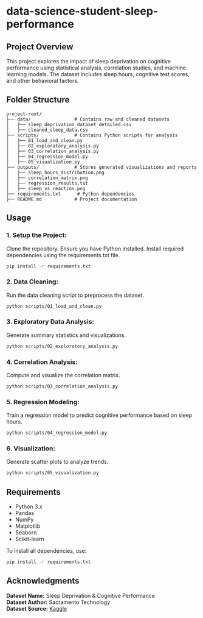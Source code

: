 # data-science-student-sleep-performance

## Project Overview
This project explores the impact of sleep deprivation on cognitive performance using statistical analysis, correlation studies, and machine learning models. The dataset includes sleep hours, cognitive test scores, and other behavioral factors.

## Folder Structure
```
project-root/
├── data/                # Contains raw and cleaned datasets
│   ├── sleep_deprivation_dataset_detailed.csv
│   ├── cleaned_sleep_data.csv
├── scripts/             # Contains Python scripts for analysis
│   ├── 01_load_and_clean.py
│   ├── 02_exploratory_analysis.py
│   ├── 03_correlation_analysis.py
│   ├── 04_regression_model.py
│   ├── 05_visualization.py
├── outputs/             # Stores generated visualizations and reports
│   ├── sleep_hours_distribution.png
│   ├── correlation_matrix.png
│   ├── regression_results.txt
│   ├── sleep_vs_reaction.png
├── requirements.txt      # Python dependencies
├── README.md            # Project documentation
```

## Usage

### 1. Setup the Project:
Clone the repository.
Ensure you have Python installed.
Install required dependencies using the requirements.txt file.
```sh
pip install -r requirements.txt
```

### 2. Data Cleaning:
Run the data cleaning script to preprocess the dataset.
```sh
python scripts/01_load_and_clean.py
```

### 3. Exploratory Data Analysis:
Generate summary statistics and visualizations.
```sh
python scripts/02_exploratory_analysis.py
```

### 4. Correlation Analysis:
Compute and visualize the correlation matrix.
```sh
python scripts/03_correlation_analysis.py
```

### 5. Regression Modeling:
Train a regression model to predict cognitive performance based on sleep hours.
```sh
python scripts/04_regression_model.py
```

### 6. Visualization:
Generate scatter plots to analyze trends.
```sh
python scripts/05_visualization.py
```

## Requirements
- Python 3.x
- Pandas
- NumPy
- Matplotlib
- Seaborn
- Scikit-learn

To install all dependencies, use:
```sh
pip install -r requirements.txt
```

## Acknowledgments
**Dataset Name:** Sleep Deprivation & Cognitive Performance  
**Dataset Author:** Sacramento Technology  
**Dataset Source:** [Kaggle](https://www.kaggle.com/datasets/sacramentotechnology/sleep-deprivation-and-cognitive-performance)
